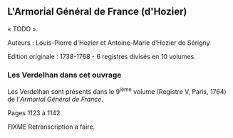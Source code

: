 ## L'Armorial Général de France (d'Hozier)

« TODO ».

Auteurs : Louis-Pierre d'Hozier et Antoine-Marie d'Hozier de Sérigny

Edition originale : 1738-1768 - 6 registres divisés en 10 volumes.

### Les Verdelhan dans cet ouvrage

Les Verdelhan sont présents dans le 9<sup>ième</sup> volume (Registre V, Paris, 1764) de l'*Armorial Général de France*.

Pages 1123 à 1142.

FIXME Retranscription à faire.

